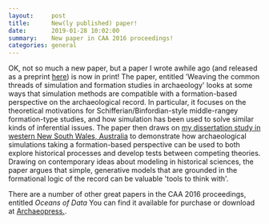 ```yaml
---
layout:     post
title:      New(ly published) paper!
date:       2019-01-28 10:02:00
summary:    New paper in CAA 2016 proceedings!
categories: general
---
```


OK, not so much a new paper, but a paper I wrote awhile ago (and released as a preprint [here](https://osf.io/preprints/socarxiv/tyjc9)) is now in print! The paper, entitled 'Weaving the common threads of simulation and formation studies in archaeology' looks at some ways that simulation methods are compatible with a formation-based perspective on the archaeological record. In particular, it focuses on the theoretical motivations for Schifferian/Binfordian-style middle-rangey formation-type studies, and how simulation has been used to solve similar kinds of inferential issues. The paper then draws on [my dissertation study in western New South Wales, Australia](http://librarysearch.auckland.ac.nz/UOA2_A:Combined_Local:uoa_alma21195924600002091) to demonstrate how archaeological simulations taking a formation-based perspective can be used to both explore historical processes and develop tests between competing theories. Drawing on contemporary ideas about modeling in historical sciences, the paper argues that simple, generative models that are grounded in the formational logic of the record can be valuable 'tools to think with'.

There are a number of other great papers in the CAA 2016 proceedings, entitled *Oceans of Data* You can find it available for purchase or download at [Archaeopress.](http://archaeopress.com/ArchaeopressShop/Public/displayProductDetail.asp?id={2724F16C-FAC1-4987-8D1E-E85D9F94ACAD}).
